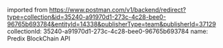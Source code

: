 imported from https://www.postman.com/v1/backend/redirect?type=collection&id=35240-a91970d1-273c-4c28-bee0-96765b693784&entityId=14338&publisherType=team&publisherId=37129
collectionId: 35240-a91970d1-273c-4c28-bee0-96765b693784
name: Predix BlockChain API
